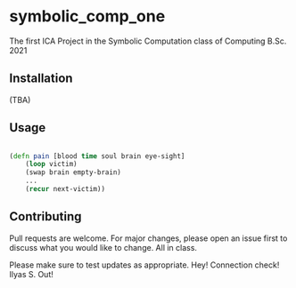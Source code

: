 # symbolic_comp_one

The first ICA Project in the Symbolic Computation class of Computing B.Sc. 2021

## Installation

(TBA)

## Usage

```clojure

(defn pain [blood time soul brain eye-sight]
	(loop victim)
	(swap brain empty-brain)
	...
	(recur next-victim))

```

## Contributing
Pull requests are welcome. For major changes, please open an issue first to discuss what you would like to change. All in class.

Please make sure to test updates as appropriate.
Hey! Connection check! Ilyas S. Out!
